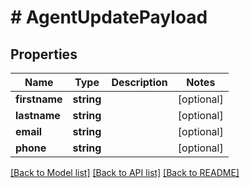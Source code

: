 # # AgentUpdatePayload


## Properties


Name | Type | Description | Notes
------------ | ------------- | ------------- | -------------
**firstname**| **string** |   | [optional]
**lastname**| **string** |   | [optional]
**email**| **string** |   | [optional]
**phone**| **string** |   | [optional]


[[Back to Model list]](../../README.md#models) [[Back to API list]](../../README.md#endpoints) [[Back to README]](../../README.md)